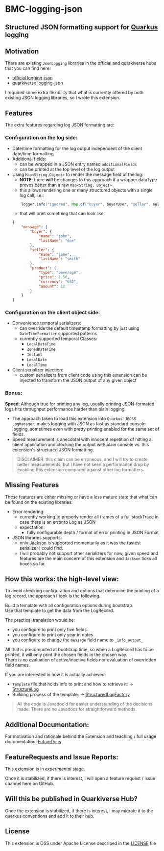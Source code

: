 # BMC-logging-json

## Structured JSON formatting support for [Quarkus](https://quarkus.io) logging

## Motivation

There are existing `JsonLogging` libraries in the official and quarkiverse hubs that you can find here:

- [official logging-json](https://quarkus.io/guides/logging#alt-console-format)
- [quarkiverse logging-json](https://docs.quarkiverse.io/quarkus-logging-json/dev/index.html)

I required some extra flexibility that what is currently offered by both existing JSON logging libraries, so I wrote this extension.

## Features

The extra features regarding log JSON formatting are:

### Configuration on the log side:

- Date/time formatting for the log output independent of the client date/time formatting
- Additional fields:
    - can be wrapped in a JSON entry named `additionalFields`
    - can be printed at the top level of the log output
- Using `Map<String,Object>` to render the message field of the log:
    - **NOTE**: there **will** be changes to this approach if a wrapper dataType proves better than a raw `Map<String, Object>`
    - this allows rendering one or many structured objects with a single log call, i.e.:
    ```java
        logger.info("ignored", Map.of("buyer", buyerUser, "seller", sellerUser, "product", soldGoods));
    ```
    - that will print something that can look like:
    ```json
    {
        "message": {
            "buyer": {
                "name": "john",
                "lastName": "doe"
            },
            "seller": {
                "name": "jane",
                "lastName": "smith"
            },
            "product": {
                "type": "beverage",
                "price": 1.50,
                "currency": "USD",
                "amount": 12
            }
        }
    }
    ```

### Configuration on the client object side:

- Convenience temporal serializers:
    - can override the default timestamp formatting by just using `DateTimeFormatter` supported patterns
    - currently supported temporal Classes:
        - `LocalDateTime`
        - `ZonedDateTime`
        - `Instant`
        - `LocalDate`
        - `LocalTime`
- Client serializer injection:
    - custom serializers from client code using this extension can be injected to transform the JSON output of any given object

### Bonus:

**Speed**: Although true for printing any log, usually printing JSON-formated logs hits throughput performance harder than plain logging.

- The approach taken to load this extension into `Quarkus`' `JBOSS LogManager`, makes logging with JSON as fast as standard console logging,
  sometimes even with pretty printing enabled for the same set of fields.
- Speed measurement is anecdotal with innocent repetition of hitting a client application and clocking the output with plain console vs. this
  extension's structured JSON formatting.

> DISCLAIMER: this claim can be erroneous, and I will try to create better measurements, but I have not seen a performance drop by enabling
> this extension compared against other log formatters.

## Missing Features

These features are either missing or have a less mature state that what can be found on the existing libraries:

- Error rendering:
    - currently working to properly render all frames of a full stackTrace in case there is an error to Log as JSON
    - expectation:
        - fully configurable depth / format of error printing in JSON Format
- JSON libraries supports:
    - only [Jackson](https://github.com/FasterXML/jackson/) is supported momentarily as it was the fastest serializer I could find.
    - I will probably not support other serializers for now, given speed and features are the main concern of this extension and `Jackson` ticks all
      boxes so far.

## How this works: the high-level view:

To avoid checking configuration and options that determine the printing of a log record, the approach I took is the following.

Build a template with all configuration options during bootstrap.<br>
Use that template to get the data from the LogRecord.

The practical translation would be:

- you configure to print only five fields.
- you configure to print only year in dates
- you configure to change the `message` field name to `_info_output_`

All that is precomputed at bootstrap time, so when a LogRecord has to be printed, it will only print the chosen fields in the chosen way.<br>
There is no evaluation of active/inactive fields nor evaluation of overridden field names.

If you are interested in how it is actually achieved:

- `Template` file that holds info to print and how to retrieve
  it: -> [StructureLog](runtime/src/main/java/com/bmc/extensions/loggingjson/runtime/models/StructuredLog.java)
- Building process of the
  template: -> [StructuredLogFactory](runtime/src/main/java/com/bmc/extensions/loggingjson/runtime/models/factory/StructuredLogFactory.java)

> All the code is Javadoc'd for easier understanding of the decisions made. There are no Javadocs for straightforward methods.

## Additional Documentation:

For motivation and rationale behind the Extension and teaching / full usage documentation: [FutureDocs]()

## FeatureRequests and Issue Reports:

This extension is in _experimental_ stage.

Once it is stabilized, if there is interest, I will open a feature request / issue channel here on GitHub.

## Will this be published in Quarkiverse Hub?

Once the extension is stabilized, if there is interest, I may migrate it to the quarkus conventions and add it to their hub.

## License

This extension is OSS under Apache License described in the [LICENSE](LICENSE) file
